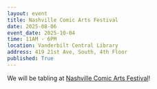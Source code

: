 ```yaml
---
layout: event
title: Nashville Comic Arts Festival
date: 2025-08-06
event_date: 2025-10-04
time: 11AM - 6PM
location: Vanderbilt Central Library
address: 419 21st Ave, South, 4th Floor
published: True
---
```


We will be tabling at [Nashville Comic Arts Festival](https://nashcomicsfest.wordpress.com/)!
